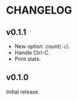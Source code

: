# CHANGELOG

## v0.1.1

- New option: count(`-c`).
- Handle Ctrl-C.
- Print stats.

## v0.1.0

Initial release.
